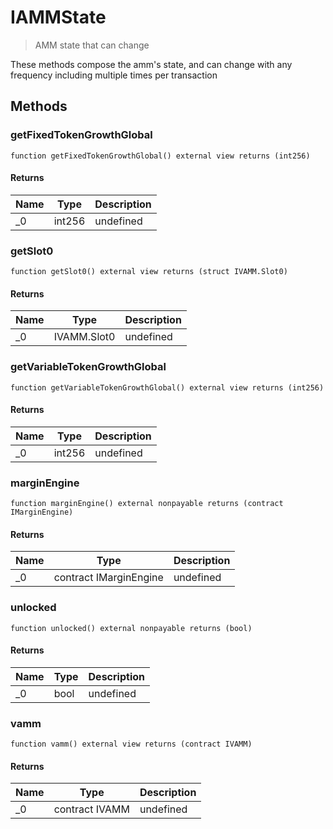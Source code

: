 # IAMMState

> AMM state that can change

These methods compose the amm&#39;s state, and can change with any frequency including multiple times per transaction

## Methods

### getFixedTokenGrowthGlobal

```solidity
function getFixedTokenGrowthGlobal() external view returns (int256)
```

#### Returns

| Name | Type   | Description |
| ---- | ------ | ----------- |
| \_0  | int256 | undefined   |

### getSlot0

```solidity
function getSlot0() external view returns (struct IVAMM.Slot0)
```

#### Returns

| Name | Type        | Description |
| ---- | ----------- | ----------- |
| \_0  | IVAMM.Slot0 | undefined   |

### getVariableTokenGrowthGlobal

```solidity
function getVariableTokenGrowthGlobal() external view returns (int256)
```

#### Returns

| Name | Type   | Description |
| ---- | ------ | ----------- |
| \_0  | int256 | undefined   |

### marginEngine

```solidity
function marginEngine() external nonpayable returns (contract IMarginEngine)
```

#### Returns

| Name | Type                   | Description |
| ---- | ---------------------- | ----------- |
| \_0  | contract IMarginEngine | undefined   |

### unlocked

```solidity
function unlocked() external nonpayable returns (bool)
```

#### Returns

| Name | Type | Description |
| ---- | ---- | ----------- |
| \_0  | bool | undefined   |

### vamm

```solidity
function vamm() external view returns (contract IVAMM)
```

#### Returns

| Name | Type           | Description |
| ---- | -------------- | ----------- |
| \_0  | contract IVAMM | undefined   |

